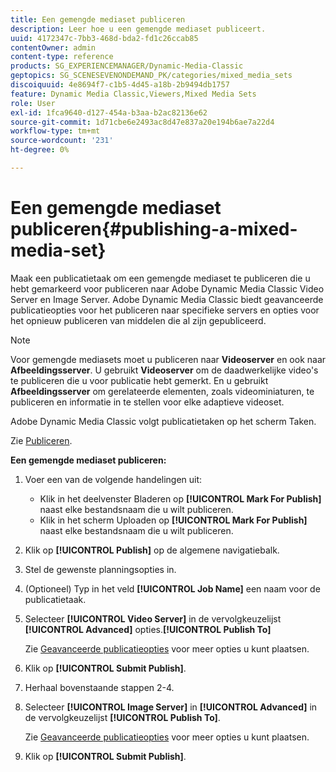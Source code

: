 ```yaml
---
title: Een gemengde mediaset publiceren
description: Leer hoe u een gemengde mediaset publiceert.
uuid: 4172347c-7bb3-468d-bda2-fd1c26ccab85
contentOwner: admin
content-type: reference
products: SG_EXPERIENCEMANAGER/Dynamic-Media-Classic
geptopics: SG_SCENESEVENONDEMAND_PK/categories/mixed_media_sets
discoiquuid: 4e8694f7-c1b5-4d45-a18b-2b9494db1757
feature: Dynamic Media Classic,Viewers,Mixed Media Sets
role: User
exl-id: 1fca9640-d127-454a-b3aa-b2ac82136e62
source-git-commit: 1d71cbe6e2493ac8d47e837a20e194b6ae7a22d4
workflow-type: tm+mt
source-wordcount: '231'
ht-degree: 0%

---
```


# Een gemengde mediaset publiceren{#publishing-a-mixed-media-set}

Maak een publicatietaak om een gemengde mediaset te publiceren die u hebt gemarkeerd voor publiceren naar Adobe Dynamic Media Classic Video Server en Image Server. Adobe Dynamic Media Classic biedt geavanceerde publicatieopties voor het publiceren naar specifieke servers en opties voor het opnieuw publiceren van middelen die al zijn gepubliceerd.

>[!NOTE]
>
>Voor gemengde mediasets moet u publiceren naar **Videoserver** en ook naar **Afbeeldingsserver**. U gebruikt **Videoserver** om de daadwerkelijke video&#39;s te publiceren die u voor publicatie hebt gemerkt. En u gebruikt **Afbeeldingsserver** om gerelateerde elementen, zoals videominiaturen, te publiceren en informatie in te stellen voor elke adaptieve videoset.

Adobe Dynamic Media Classic volgt publicatietaken op het scherm Taken.

Zie [Publiceren](publishing-files.md#publishing_files).

<!-- 

Comment Type: remark
Last Modified By: unknown unknown 
Last Modified Date: 

<p>RB: Updated the following steps as per Cynthia email, 11/9/2012, added 11/12/2012</p>

 -->

**Een gemengde mediaset publiceren:**

1. Voer een van de volgende handelingen uit:

   * Klik in het deelvenster Bladeren op **[!UICONTROL Mark For Publish]** naast elke bestandsnaam die u wilt publiceren.
   * Klik in het scherm Uploaden op **[!UICONTROL Mark For Publish]** naast elke bestandsnaam die u wilt publiceren.

1. Klik op **[!UICONTROL Publish]** op de algemene navigatiebalk.
1. Stel de gewenste planningsopties in.
1. (Optioneel) Typ in het veld **[!UICONTROL Job Name]** een naam voor de publicatietaak.
1. Selecteer **[!UICONTROL Video Server]** in de vervolgkeuzelijst **[!UICONTROL Advanced]** opties.**[!UICONTROL Publish To]**

   Zie [Geavanceerde publicatieopties](publishing-files.md#advanced_publish_options) voor meer opties u kunt plaatsen.

1. Klik op **[!UICONTROL Submit Publish]**.
1. Herhaal bovenstaande stappen 2-4.
1. Selecteer **[!UICONTROL Image Server]** in **[!UICONTROL Advanced]** in de vervolgkeuzelijst **[!UICONTROL Publish To]**.

   Zie [Geavanceerde publicatieopties](publishing-files.md#advanced_publish_options) voor meer opties u kunt plaatsen.

1. Klik op **[!UICONTROL Submit Publish]**.
